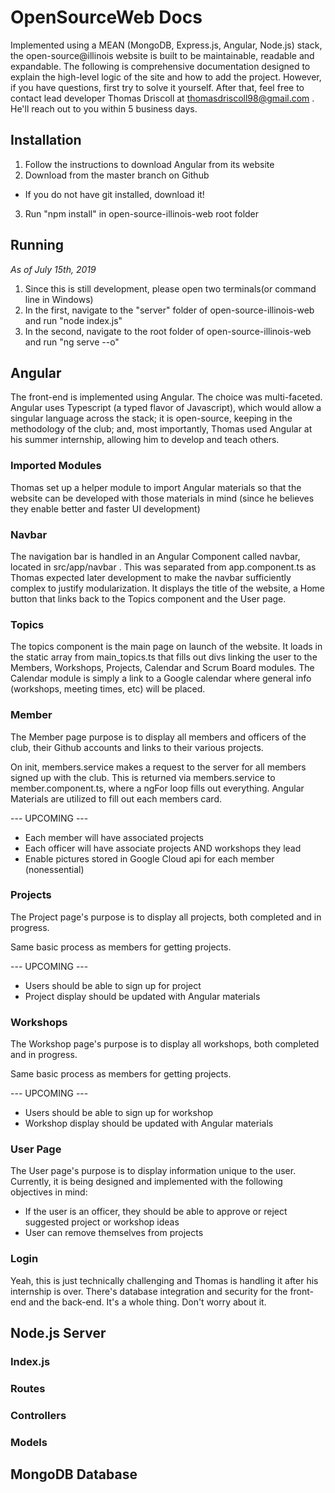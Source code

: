 # OpenSourceWeb Docs

Implemented using a MEAN (MongoDB, Express.js, Angular, Node.js) stack, the open-source@illinois website is built to be maintainable, readable and expandable. The following is comprehensive documentation designed to explain the high-level logic of the site and how to add the project. However, if you have questions, first try to solve it yourself. After that, feel free to contact lead developer Thomas Driscoll at thomasdriscoll98@gmail.com . He'll reach out to you within 5 business days.

## Installation
1) Follow the instructions to download Angular from its website
2) Download from the master branch on Github
  - If you do not have git installed, download it!
3) Run "npm install" in open-source-illinois-web root folder

## Running
*As of July 15th, 2019*
1) Since this is still development, please open two terminals(or command line in Windows)
2) In the first, navigate to the "server" folder of open-source-illinois-web and run "node index.js"
3) In the second, navigate to the root folder of open-source-illinois-web and run "ng serve --o"

## Angular
The front-end is implemented using Angular. The choice was multi-faceted. Angular uses Typescript (a typed flavor of Javascript), which would allow a singular language across the stack; it is open-source, keeping in the methodology of the club; and, most importantly, Thomas used Angular at his summer internship, allowing him to develop and teach others.

### Imported Modules
Thomas set up a helper module to import Angular materials so that the website can be developed with those materials in mind (since he believes they enable better and faster UI development)

### Navbar
The navigation bar is handled in an Angular Component called navbar, located in src/app/navbar . This was separated from app.component.ts as Thomas expected later development to make the navbar sufficiently complex to justify modularization.
It displays the title of the website, a Home button that links back to the Topics component and the User page.

### Topics
The topics component is the main page on launch of the website. It loads in the static array from main_topics.ts that fills out divs linking the user to the Members, Workshops, Projects, Calendar and Scrum Board modules. The Calendar module is simply a link to a Google calendar where general info (workshops, meeting times, etc) will be placed.

### Member
The Member page purpose is to display all members and officers of the club, their Github accounts and links to their various projects.

On init, members.service makes a request to the server for all members signed up with the club. This is returned via members.service to member.component.ts, where a ngFor loop fills out everything. Angular Materials are utilized to fill out each members card.

--- UPCOMING ---
- Each member will have associated projects
- Each officer will have associate projects AND workshops they lead
- Enable pictures stored in Google Cloud api for each member (nonessential)

### Projects
The Project page's purpose is to display all projects, both completed and in progress.

Same basic process as members for getting projects. 

--- UPCOMING ---
- Users should be able to sign up for project 
- Project display should be updated with Angular materials

### Workshops
The Workshop page's purpose is to display all workshops, both completed and in progress.

Same basic process as members for getting projects. 

--- UPCOMING ---
- Users should be able to sign up for workshop 
- Workshop display should be updated with Angular materials

### User Page
The User page's purpose is to display information unique to the user. Currently, it is being designed and implemented with the following objectives in mind:
- If the user is an officer, they should be able to approve or reject suggested project or workshop ideas
- User can remove themselves from projects

### Login
Yeah, this is just technically challenging and Thomas is handling it after his internship is over. There's database integration and security for the front-end and the back-end. It's a whole thing. Don't worry about it.


## Node.js Server
### Index.js
### Routes
### Controllers
### Models

## MongoDB Database